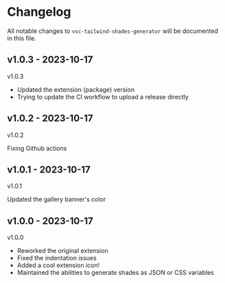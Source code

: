 # Changelog

All notable changes to `vsc-tailwind-shades-generator` will be documented in this file.

## v1.0.3 - 2023-10-17

v1.0.3

- Updated the extension (package) version
- Trying to update the CI workflow to upload a release directly

## v1.0.2 - 2023-10-17

v1.0.2

Fixing Github actions

## v1.0.1 - 2023-10-17

v1.0.1

Updated the gallery banner's color

## v1.0.0 - 2023-10-17

v1.0.0

- Reworked the original extension
- Fixed the indentation issues
- Added a cool extension icon!
- Maintained the abilities to generate shades as JSON or CSS variables
